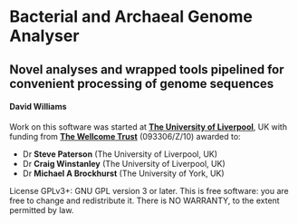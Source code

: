 # Bacterial and Archaeal Genome Analyser

## Novel analyses and wrapped tools pipelined for convenient processing of genome sequences

#### David Williams

Work on this software was started at [**The University of Liverpool**](https://www.liv.ac.uk), UK with funding from [**The Wellcome Trust**](http://www.wellcome.ac.uk/) (093306/Z/10) awarded to:

* Dr **Steve Paterson** (The University of Liverpool, UK)
* Dr **Craig Winstanley** (The University of Liverpool, UK)
* Dr **Michael A Brockhurst** (The University of York, UK)

License GPLv3+: GNU GPL version 3 or later. This is free software: you are free to change and redistribute it. There is NO WARRANTY, to the extent permitted by law.
